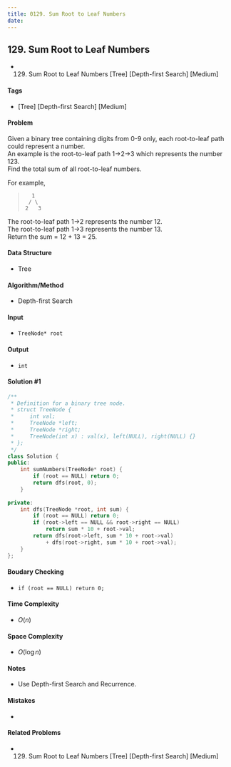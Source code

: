 ```yaml
---
title: 0129. Sum Root to Leaf Numbers
date: 
---
```


## 129. Sum Root to Leaf Numbers
- 129. Sum Root to Leaf Numbers [Tree] [Depth-first Search] [Medium]

#### Tags
- [Tree] [Depth-first Search] [Medium]

#### Problem
Given a binary tree containing digits from 0-9 only, each root-to-leaf path could represent a number.  
An example is the root-to-leaf path 1->2->3 which represents the number 123.  
Find the total sum of all root-to-leaf numbers.

For example,
>       1
>      / \
>     2   3

The root-to-leaf path 1->2 represents the number 12.  
The root-to-leaf path 1->3 represents the number 13.  
Return the sum = 12 + 13 = 25.

#### Data Structure
- Tree

#### Algorithm/Method
- Depth-first Search

#### Input
- `TreeNode* root`

#### Output
- `int`

#### Solution #1
``` C++
/**
 * Definition for a binary tree node.
 * struct TreeNode {
 *     int val;
 *     TreeNode *left;
 *     TreeNode *right;
 *     TreeNode(int x) : val(x), left(NULL), right(NULL) {}
 * };
 */
class Solution {
public:
    int sumNumbers(TreeNode* root) {
        if (root == NULL) return 0;
        return dfs(root, 0);
    }
    
private:
    int dfs(TreeNode *root, int sum) {
        if (root == NULL) return 0;
        if (root->left == NULL && root->right == NULL)
            return sum * 10 + root->val;
        return dfs(root->left, sum * 10 + root->val)
            + dfs(root->right, sum * 10 + root->val);
    }
};
```

#### Boudary Checking
- `if (root == NULL) return 0;`

#### Time Complexity
- $O(n)$

#### Space Complexity
- $O(\log n)$

#### Notes
- Use Depth-first Search and Recurrence.

#### Mistakes
- 

#### Related Problems
- 129. Sum Root to Leaf Numbers [Tree] [Depth-first Search] [Medium]
